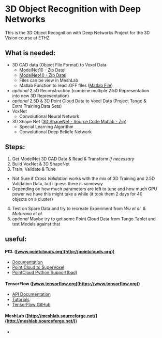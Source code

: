 # 3D Object Recognition with Deep Networks
This is the 3D Object Recognition with Deep Networks Project for the 3D Vision course at ETHZ
  
## What is needed:  
* 3D CAD data (Object File Format) to Voxel Data
  * [ModelNet10 - Zip Datei](http://vision.princeton.edu/projects/2014/3DShapeNets/ModelNet10.zip)
  * [ModelNet40 - Zip Datei](http://modelnet.cs.princeton.edu/ModelNet40.zip)
  * Files can be view in MeshLab
  * Matlab Function to read .OFF files ([Matlab File](http://vision.princeton.edu/pvt/RenderMe/RenderDepth/offLoader.m)) 
* *optional* 2.5D Reconstruction (combine multiple 2.5D Representation into new 3D Representation)
* *optional* 2.5D & 3D Point Cloud Data to Voxel Data (Project Tango & Extra Training Data Sets)
* VoxNet  
  * Convolutional Neural Network
* 3D Shape Net ([3D ShapeNet - Source Code Matlab - Zip](http://vision.princeton.edu/projects/2014/3DShapeNets/3DShapeNetsCode.zip))
  * Special Learning Algorithm
  * Convolutional Deep Beliefe Network

## Steps:
1. Get ModelNet 3D CAD Data & Read & Transform *if necessary*
2. Build VoxNet & 3D ShapeNet
3. Train, Validate & Tune
  * Not Sure if *Cross Validation* works with the mix of 3D Training and 2.5D Validation Data, but i guess there is someway
  * Depending on how much parameters are left to tune and how much GPU power we have this might take a while (it took them 2 days for 40 objects on a cluster)
4. Test on Spare Data and try to recreate Experiment from *Wu et al.* & *Maturana et al.*
5. *optional* Maybe try to get some Point Cloud Data from Tango Tablet and test Models against that


## useful:
#### PCL ([www.pointclouds.org](http://pointclouds.org))
* [Documentation](http://pointclouds.org/documentation/)
* [Point Cloud to SuperVoxel](http://pointclouds.org/documentation/tutorials/supervoxel_clustering.php)  
* [PointCloud Python Support(bad)](http://pointclouds.org/news/2013/02/07/python-bindings-for-the-point-cloud-library/)
  
#### TensorFlow ([www.tensorflow.org](https://www.tensorflow.org))
* [API Documentation](https://www.tensorflow.org/versions/r0.7/api_docs/index.html)  
* [Tutorials](https://www.tensorflow.org/versions/r0.7/tutorials/index.html)  
* [TensorFlow GitHub](https://github.com/tensorflow/tensorflow)  

#### MeshLab ([http://meshlab.sourceforge.net/](http://meshlab.sourceforge.net/))
* 

